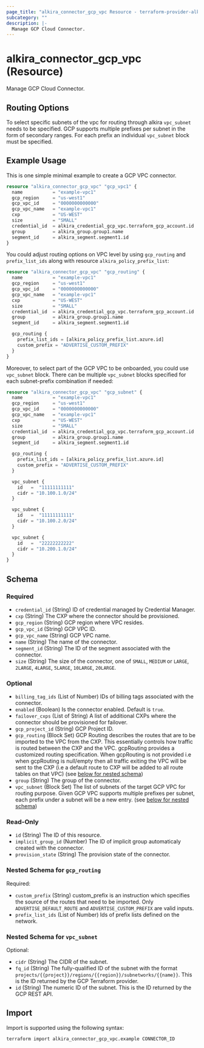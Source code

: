```yaml
---
page_title: "alkira_connector_gcp_vpc Resource - terraform-provider-alkira"
subcategory: ""
description: |-
  Manage GCP Cloud Connector.
---
```


# alkira_connector_gcp_vpc (Resource)

Manage GCP Cloud Connector.

## Routing Options

To select specific subnets of the vpc for routing through alkira `vpc_subnet` needs to be specified. GCP supports multiple prefixes per subnet in the form of secondary ranges. For each prefix an individual `vpc_subnet` block must be specified.

## Example Usage

This is one simple minimal example to create a GCP VPC
connector.

```terraform
resource "alkira_connector_gcp_vpc" "gcp_vpc1" {
  name           = "example-vpc1"
  gcp_region     = "us-west1"
  gcp_vpc_id     = "0000000000000"
  gcp_vpc_name   = "example-vpc1"
  cxp            = "US-WEST"
  size           = "SMALL"
  credential_id  = alkira_credential_gcp_vpc.terraform_gcp_account.id
  group          = alkira_group.group1.name
  segment_id     = alkira_segment.segment1.id
}
```

You could adjust routing options on VPC level by using
`gcp_routing` and `prefix_list_ids` along with resource
`alkira_policy_prefix_list`:

```terraform
resource "alkira_connector_gcp_vpc" "gcp_routing" {
  name           = "example-vpc1"
  gcp_region     = "us-west1"
  gcp_vpc_id     = "0000000000000"
  gcp_vpc_name   = "example-vpc1"
  cxp            = "US-WEST"
  size           = "SMALL"
  credential_id  = alkira_credential_gcp_vpc.terraform_gcp_account.id
  group          = alkira_group.group1.name
  segment_id     = alkira_segment.segment1.id

  gcp_routing {
    prefix_list_ids = [alkira_policy_prefix_list.azure.id]
    custom_prefix = "ADVERTISE_CUSTOM_PREFIX"
  }
}
```

Moreover, to select part of the GCP VPC to be onboarded, you could use `vpc_subnet` block. There can be multiple `vpc_subnet` blocks specified for each subnet-prefix combination if needed:

```terraform
resource "alkira_connector_gcp_vpc" "gcp_subnet" {
  name           = "example-vpc1"
  gcp_region     = "us-west1"
  gcp_vpc_id     = "0000000000000"
  gcp_vpc_name   = "example-vpc1"
  cxp            = "US-WEST"
  size           = "SMALL"
  credential_id  = alkira_credential_gcp_vpc.terraform_gcp_account.id
  group          = alkira_group.group1.name
  segment_id     = alkira_segment.segment1.id

  gcp_routing {
    prefix_list_ids = [alkira_policy_prefix_list.azure.id]
    custom_prefix = "ADVERTISE_CUSTOM_PREFIX"
  }

  vpc_subnet {
    id   =  "11111111111"
    cidr = "10.100.1.0/24"
  }

  vpc_subnet {
    id   =  "11111111111"
    cidr = "10.100.2.0/24"
  }

  vpc_subnet {
    id   =  "22222222222"
    cidr = "10.200.1.0/24"
  }
}
```

<!-- schema generated by tfplugindocs -->
## Schema

### Required

- `credential_id` (String) ID of credential managed by Credential Manager.
- `cxp` (String) The CXP where the connector should be provisioned.
- `gcp_region` (String) GCP region where VPC resides.
- `gcp_vpc_id` (String) GCP VPC ID.
- `gcp_vpc_name` (String) GCP VPC name.
- `name` (String) The name of the connector.
- `segment_id` (String) The ID of the segment associated with the connector.
- `size` (String) The size of the connector, one of `SMALL`, `MEDIUM` or `LARGE`, `2LARGE`, `4LARGE`, `5LARGE`, `10LARGE`, `20LARGE`.

### Optional

- `billing_tag_ids` (List of Number) IDs of billing tags associated with the connector.
- `enabled` (Boolean) Is the connector enabled. Default is `true`.
- `failover_cxps` (List of String) A list of additional CXPs where the connector should be provisioned for failover.
- `gcp_project_id` (String) GCP Project ID.
- `gcp_routing` (Block Set) GCP Routing describes the routes that are to be imported to the VPC from the CXP. This essentially controls how traffic is routed between the CXP and the VPC. gcpRouting provides a customized routing specification. When gcpRouting is not provided i.e when gcpRouting is null/empty then all traffic exiting the VPC will be sent to the CXP (i.e a default route to CXP will be added to all route tables on that VPC) (see [below for nested schema](#nestedblock--gcp_routing))
- `group` (String) The group of the connector.
- `vpc_subnet` (Block Set) The list of subnets of the target GCP VPC for routing purpose. Given GCP VPC supports multiple prefixes per subnet, each prefix under a subnet will be a new entry. (see [below for nested schema](#nestedblock--vpc_subnet))

### Read-Only

- `id` (String) The ID of this resource.
- `implicit_group_id` (Number) The ID of implicit group automaticaly created with the connector.
- `provision_state` (String) The provision state of the connector.

<a id="nestedblock--gcp_routing"></a>
### Nested Schema for `gcp_routing`

Required:

- `custom_prefix` (String) custom_prefix is an instruction which specifies the source of the routes that need to be imported. Only `ADVERTISE_DEFAULT_ROUTE` and `ADVERTISE_CUSTOM_PREFIX` are valid inputs.
- `prefix_list_ids` (List of Number) Ids of prefix lists defined on the network.


<a id="nestedblock--vpc_subnet"></a>
### Nested Schema for `vpc_subnet`

Optional:

- `cidr` (String) The CIDR of the subnet.
- `fq_id` (String) The fully-qualified ID of the subnet with the format `projects/{{project}}/regions/{{region}}/subnetworks/{{name}}`. This is the ID returned by the GCP Terraform provider.
- `id` (String) The numeric ID of the subnet. This is the ID returned by the GCP REST API.

## Import

Import is supported using the following syntax:

```shell
terraform import alkira_connector_gcp_vpc.example CONNECTOR_ID
```
